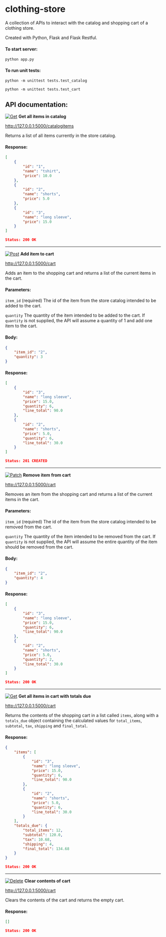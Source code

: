 # clothing-store

A collection of APIs to interact with the catalog and shopping cart of a clothing store. 

Created with Python, Flask and Flask Restful.

#### To start server:
`python app.py`

#### To run unit tests:
`python -m unittest tests.test_catalog`

`python -m unittest tests.test_cart`


## API documentation:

[![Get](https://img.shields.io/badge/-GET-GREEN?style=flat-square)](#)
**Get all items in catalog**

http://127.0.0.1:5000/catalogitems

Returns a list of all items currently in the store catalog.

#### Response:
```json
[
    {
        "id": "1",
        "name": "tshirt",
        "price": 10.0
    },
    {
        "id": "2",
        "name": "shorts",
        "price": 5.0
    },
    {
        "id": "3",
        "name": "long sleeve",
        "price": 15.0
    }
]

Status: 200 OK
```

---
[![Post](https://img.shields.io/badge/-POST-yellow?style=flat-square)](#)
**Add item to cart**

http://127.0.0.1:5000/cart

Adds an item to the shopping cart and returns a list of the current items in the cart.

#### Parameters:
`item_id` (required) The id of the item from the store catalog intended to be added to the cart.

`quantity` The quantity of the item intended to be added to the cart. If `quantity` is not supplied, the API will assume a quantity of 1 and add one item to the cart.

#### Body:
```json
{
    "item_id": "2",
    "quantity": 3
}

```
#### Response:
```json
[
    {
        "id": "3",
        "name": "long sleeve",
        "price": 15.0,
        "quantity": 6,
        "line_total": 90.0
    },
    {
        "id": "2",
        "name": "shorts",
        "price": 5.0,
        "quantity": 6,
        "line_total": 30.0
    }
]

Status: 201 CREATED
```
---
[![Patch](https://img.shields.io/badge/-PATCH-red?style=flat-square)](#) 
**Remove item from cart**

http://127.0.0.1:5000/cart

Removes an item from the shopping cart and returns a list of the current items in the cart.

#### Parameters:
`item_id` (required) The id of the item from the store catalog intended to be removed from the cart.

`quantity` The quantity of the item intended to be removed from the cart. If `quantity` is not supplied, the API will assume the entire quantity of the item should be removed from the cart.

#### Body:
```json
{
    "item_id": "2",
    "quantity": 4
}
```

#### Response:
```json
[
    {
        "id": "3",
        "name": "long sleeve",
        "price": 15.0,
        "quantity": 6,
        "line_total": 90.0
    },
    {
        "id": "2",
        "name": "shorts",
        "price": 5.0,
        "quantity": 2,
        "line_total": 30.0
    }
]

Status: 200 OK
```
---

[![Get](https://img.shields.io/badge/-GET-GREEN?style=flat-square)](#) 
**Get all items in cart with totals due**

http://127.0.0.1:5000/cart

Returns the contents of the shopping cart in a list called `items`, along with a `totals_due` object containing the calculated values for `total_items`, `subtotal`, `tax`, `shipping` and `final_total`.


#### Response:
```json
{
    "items": [
        {
            "id": "3",
            "name": "long sleeve",
            "price": 15.0,
            "quantity": 6,
            "line_total": 90.0
        },
        {
            "id": "2",
            "name": "shorts",
            "price": 5.0,
            "quantity": 6,
            "line_total": 30.0
        }
    ],
    "totals_due": {
        "total_items": 12,
        "subtotal": 120.0,
        "tax": 10.68,
        "shipping": 4,
        "final_total": 134.68
    }
}

Status: 200 OK
```
---

[![Delete](https://img.shields.io/badge/-DELETE-red?style=flat-square)](#)
**Clear contents of cart**

http://127.0.0.1:5000/cart

Clears the contents of the cart and returns the empty cart.

#### Response:
```json
[]

Status: 200 OK
```

